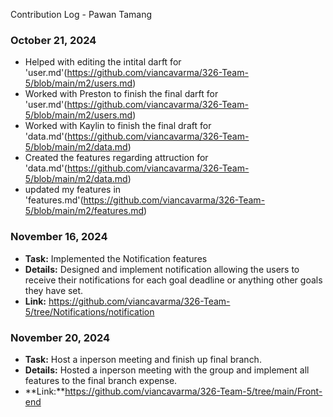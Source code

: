 Contribution Log - Pawan Tamang

### October 21, 2024

 * Helped with editing the intital darft for 'user.md'(https://github.com/viancavarma/326-Team-5/blob/main/m2/users.md)
* Worked with Preston to finish the final darft for 'user.md'(https://github.com/viancavarma/326-Team-5/blob/main/m2/users.md)
* Worked with Kaylin to finish the final draft for 'data.md'(https://github.com/viancavarma/326-Team-5/blob/main/m2/data.md)
* Created the features regarding attruction for 'data.md'(https://github.com/viancavarma/326-Team-5/blob/main/m2/data.md)
* updated my features in 'features.md'(https://github.com/viancavarma/326-Team-5/blob/main/m2/features.md)

### November 16, 2024

 - **Task:** Implemented the Notification features
 - **Details:** Designed and implement notification allowing the users to receive their notifications for each goal deadline or anything other goals they have set.
 - **Link:** https://github.com/viancavarma/326-Team-5/tree/Notifications/notification

 ### November 20, 2024

- **Task:** Host a inperson meeting and finish up final branch.
- **Details:** Hosted a inperson meeting with the group and implement all features to the final branch expense.
- **Link:**https://github.com/viancavarma/326-Team-5/tree/main/Front-end